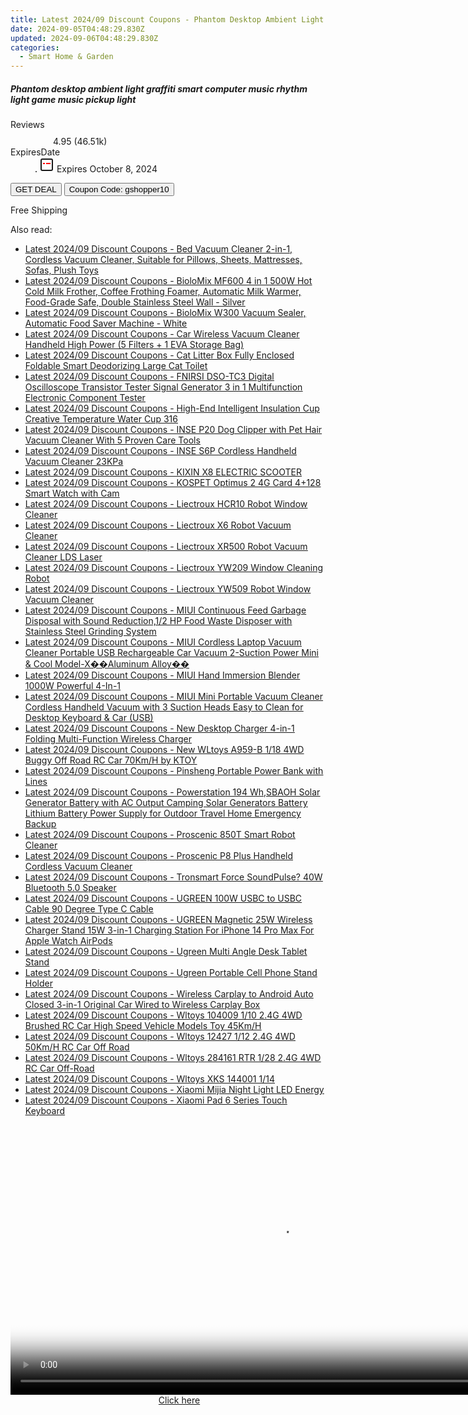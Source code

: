 ```yaml
---
title: Latest 2024/09 Discount Coupons - Phantom Desktop Ambient Light Graffiti Smart Computer Music Rhythm Light Game Music Pickup Light
date: 2024-09-05T04:48:29.830Z
updated: 2024-09-06T04:48:29.830Z
categories:
  - Smart Home & Garden
---
```



<div class="max-w-4xl mx-auto grid grid-cols-1 lg:max-w-5xl lg:gap-x-20 lg:grid-cols-2">
  <div class="relative p-3 col-start-1 row-start-1 flex flex-col-reverse rounded-lg bg-gradient-to-t from-black/75 via-black/0 sm:bg-none sm:row-start-2 sm:p-0 lg:row-start-1">
    <h5 class="mt-1 text-lg font-semibold text-white sm:text-slate-900 md:text-2xl dark:sm:text-white">Phantom desktop ambient light graffiti smart computer music rhythm light game music pickup light</h5>
  </div>
  
  <div class="col-start-1 col-end-3 row-start-1 grid gap-4 sm:mb-6 sm:grid-cols-4 lg:col-start-2 lg:row-span-6 lg:row-end-6 lg:mb-0 lg:gap-6">
    
  </div>
  <dl class="row-start-2 mt-4 flex items-center text-xs font-medium sm:row-start-3 sm:mt-1 md:mt-2.5 lg:row-start-2">
    <dt class="sr-only">Reviews</dt>
    <dd class="flex items-center text-indigo-600 dark:text-indigo-400">
      <svg width="24" height="24" fill="none" aria-hidden="true" class="mr-1 stroke-current dark:stroke-indigo-500">
        <path d="m12 5 2 5h5l-4 4 2.103 5L12 16l-5.103 3L9 14l-4-4h5l2-5Z" stroke-width="2" stroke-linecap="round" stroke-linejoin="round" />
      </svg>
      <span>4.95 <span class="font-normal text-slate-400">(46.51k)</span></span>
    </dd>
    <dt class="sr-only">ExpiresDate</dt>
    <dd class="flex items-center">
      <svg width="2" height="2" aria-hidden="true" fill="currentColor" class="mx-3 text-slate-300">
        <circle cx="1" cy="1" r="1" />
      </svg>
      <svg width="24" height="24" viewBox="0 0 24 24" fill="none" stroke="currentColor" stroke-width="2">
        <rect x="3" y="3" width="18" height="18" rx="2" fill="#fff" />
        <path d="M6 10L18 10" stroke="red" stroke-width="2" fill="none" />
        <path d="M10 6L10 18" stroke="#fff" stroke-width="2" fill="none" />
      </svg>
      Expires October 8, 2024    </dd>
  </dl>
  <div class="col-start-1 row-start-3 mt-4 self-center sm:col-start-2 sm:row-span-2 sm:row-start-2 sm:mt-0 lg:col-start-1 lg:row-start-3 lg:row-end-4 lg:mt-6">
    <button type="button" onClick="javascript:window.open(decodeURIComponent('https%3A%2F%2Fwww.shareasale.com%2Fu.cfm%3Fd%3D1118466%26m%3D97331%26u%3D4338022'), '_blank');void(0);" class="rounded-lg bg-red-600 px-3 py-2 text-sm font-medium leading-6 text-white">GET DEAL</button>
    <button type="button" onClick="javascript:window.open(decodeURIComponent('https%3A%2F%2Fwww.shareasale.com%2Fu.cfm%3Fd%3D1118466%26m%3D97331%26u%3D4338022'), '_blank');void(0);" class="border-dashed border-2 border-indigo-600 bg-green-100 text-sm leading-6 font-medium py-2 px-3 rounded-lg">Coupon Code: gshopper10</button>
  </div>
  <p class="col-start-1 mt-4 text-sm leading-6 sm:col-span-2 lg:col-span-1 lg:row-start-4 lg:mt-6 dark:text-slate-400">
    Free Shipping 
  </p>
</div>
<span class="atpl-alsoreadstyle">Also read:</span>
<div><ul>
<li><a href="https://coupons.techidaily.com/coupon-1118510-share-97331-sale/"><u>Latest 2024/09 Discount Coupons - Bed Vacuum Cleaner 2-in-1, Cordless Vacuum Cleaner, Suitable for Pillows, Sheets, Mattresses, Sofas, Plush Toys</u></a></li>
<li><a href="https://coupons.techidaily.com/coupon-1118445-share-97331-sale/"><u>Latest 2024/09 Discount Coupons - BioloMix MF600 4 in 1 500W Hot Cold Milk Frother, Coffee Frothing Foamer, Automatic Milk Warmer, Food-Grade Safe, Double Stainless Steel Wall - Silver</u></a></li>
<li><a href="https://coupons.techidaily.com/coupon-1118446-share-97331-sale/"><u>Latest 2024/09 Discount Coupons - BioloMix W300 Vacuum Sealer, Automatic Food Saver Machine - White</u></a></li>
<li><a href="https://coupons.techidaily.com/coupon-1118443-share-97331-sale/"><u>Latest 2024/09 Discount Coupons - Car Wireless Vacuum Cleaner Handheld High Power (5 Filters + 1 EVA Storage Bag)</u></a></li>
<li><a href="https://coupons.techidaily.com/coupon-1118447-share-97331-sale/"><u>Latest 2024/09 Discount Coupons - Cat Litter Box Fully Enclosed Foldable Smart Deodorizing Large Cat Toilet</u></a></li>
<li><a href="https://coupons.techidaily.com/coupon-1118523-share-97331-sale/"><u>Latest 2024/09 Discount Coupons - FNIRSI DSO-TC3 Digital Oscilloscope Transistor Tester Signal Generator 3 in 1 Multifunction Electronic Component Tester</u></a></li>
<li><a href="https://coupons.techidaily.com/coupon-1118503-share-97331-sale/"><u>Latest 2024/09 Discount Coupons - High-End Intelligent Insulation Cup Creative Temperature Water Cup 316</u></a></li>
<li><a href="https://coupons.techidaily.com/coupon-1118516-share-97331-sale/"><u>Latest 2024/09 Discount Coupons - INSE P20 Dog Clipper with Pet Hair Vacuum Cleaner With 5 Proven Care Tools</u></a></li>
<li><a href="https://coupons.techidaily.com/coupon-1118517-share-97331-sale/"><u>Latest 2024/09 Discount Coupons - INSE S6P Cordless Handheld Vacuum Cleaner 23KPa</u></a></li>
<li><a href="https://coupons.techidaily.com/coupon-1118453-share-97331-sale/"><u>Latest 2024/09 Discount Coupons - KIXIN X8 ELECTRIC SCOOTER</u></a></li>
<li><a href="https://coupons.techidaily.com/coupon-1118444-share-97331-sale/"><u>Latest 2024/09 Discount Coupons - KOSPET Optimus 2 4G Card 4+128 Smart Watch with Cam</u></a></li>
<li><a href="https://coupons.techidaily.com/coupon-1118515-share-97331-sale/"><u>Latest 2024/09 Discount Coupons - Liectroux HCR10 Robot Window Cleaner</u></a></li>
<li><a href="https://coupons.techidaily.com/coupon-1118512-share-97331-sale/"><u>Latest 2024/09 Discount Coupons - Liectroux X6 Robot Vacuum Cleaner</u></a></li>
<li><a href="https://coupons.techidaily.com/coupon-1118511-share-97331-sale/"><u>Latest 2024/09 Discount Coupons - Liectroux XR500 Robot Vacuum Cleaner LDS Laser</u></a></li>
<li><a href="https://coupons.techidaily.com/coupon-1118514-share-97331-sale/"><u>Latest 2024/09 Discount Coupons - Liectroux YW209 Window Cleaning Robot</u></a></li>
<li><a href="https://coupons.techidaily.com/coupon-1118513-share-97331-sale/"><u>Latest 2024/09 Discount Coupons - Liectroux YW509 Robot Window Vacuum Cleaner</u></a></li>
<li><a href="https://coupons.techidaily.com/coupon-1118507-share-97331-sale/"><u>Latest 2024/09 Discount Coupons - MIUI Continuous Feed Garbage Disposal with Sound Reduction,1/2 HP Food Waste Disposer with Stainless Steel Grinding System</u></a></li>
<li><a href="https://coupons.techidaily.com/coupon-1118509-share-97331-sale/"><u>Latest 2024/09 Discount Coupons - MIUI Cordless Laptop Vacuum Cleaner Portable USB Rechargeable Car Vacuum 2-Suction Power Mini & Cool Model-X��Aluminum Alloy��</u></a></li>
<li><a href="https://coupons.techidaily.com/coupon-1118506-share-97331-sale/"><u>Latest 2024/09 Discount Coupons - MIUI Hand Immersion Blender 1000W Powerful 4-In-1</u></a></li>
<li><a href="https://coupons.techidaily.com/coupon-1118508-share-97331-sale/"><u>Latest 2024/09 Discount Coupons - MIUI Mini Portable Vacuum Cleaner Cordless Handheld Vacuum with 3 Suction Heads Easy to Clean for Desktop Keyboard & Car (USB)</u></a></li>
<li><a href="https://coupons.techidaily.com/coupon-1118504-share-97331-sale/"><u>Latest 2024/09 Discount Coupons - New Desktop Charger 4-in-1 Folding Multi-Function Wireless Charger</u></a></li>
<li><a href="https://coupons.techidaily.com/coupon-1118521-share-97331-sale/"><u>Latest 2024/09 Discount Coupons - New WLtoys A959-B 1/18 4WD Buggy Off Road RC Car 70Km/H by KTOY</u></a></li>
<li><a href="https://coupons.techidaily.com/coupon-1118442-share-97331-sale/"><u>Latest 2024/09 Discount Coupons - Pinsheng Portable Power Bank with Lines</u></a></li>
<li><a href="https://coupons.techidaily.com/coupon-1118522-share-97331-sale/"><u>Latest 2024/09 Discount Coupons - Powerstation 194 Wh,SBAOH Solar Generator Battery with AC Output Camping Solar Generators Battery Lithium Battery Power Supply for Outdoor Travel Home Emergency Backup</u></a></li>
<li><a href="https://coupons.techidaily.com/coupon-1118501-share-97331-sale/"><u>Latest 2024/09 Discount Coupons - Proscenic 850T Smart Robot Cleaner</u></a></li>
<li><a href="https://coupons.techidaily.com/coupon-1118502-share-97331-sale/"><u>Latest 2024/09 Discount Coupons - Proscenic P8 Plus Handheld Cordless Vacuum Cleaner</u></a></li>
<li><a href="https://coupons.techidaily.com/coupon-1118451-share-97331-sale/"><u>Latest 2024/09 Discount Coupons - Tronsmart Force SoundPulse? 40W Bluetooth 5.0 Speaker</u></a></li>
<li><a href="https://coupons.techidaily.com/coupon-1118454-share-97331-sale/"><u>Latest 2024/09 Discount Coupons - UGREEN 100W USBC to USBC Cable 90 Degree Type C Cable</u></a></li>
<li><a href="https://coupons.techidaily.com/coupon-1118455-share-97331-sale/"><u>Latest 2024/09 Discount Coupons - UGREEN Magnetic 25W Wireless Charger Stand 15W 3-in-1 Charging Station For iPhone 14 Pro Max For Apple Watch AirPods</u></a></li>
<li><a href="https://coupons.techidaily.com/coupon-1118449-share-97331-sale/"><u>Latest 2024/09 Discount Coupons - Ugreen Multi Angle Desk Tablet Stand</u></a></li>
<li><a href="https://coupons.techidaily.com/coupon-1118448-share-97331-sale/"><u>Latest 2024/09 Discount Coupons - Ugreen Portable Cell Phone Stand Holder</u></a></li>
<li><a href="https://coupons.techidaily.com/coupon-1118505-share-97331-sale/"><u>Latest 2024/09 Discount Coupons - Wireless Carplay to Android Auto Closed 3-in-1 Original Car Wired to Wireless Carplay Box</u></a></li>
<li><a href="https://coupons.techidaily.com/coupon-1118520-share-97331-sale/"><u>Latest 2024/09 Discount Coupons - Wltoys 104009 1/10 2.4G 4WD Brushed RC Car High Speed Vehicle Models Toy 45Km/H</u></a></li>
<li><a href="https://coupons.techidaily.com/coupon-1118519-share-97331-sale/"><u>Latest 2024/09 Discount Coupons - Wltoys 12427 1/12 2.4G 4WD 50Km/H RC Car Off Road</u></a></li>
<li><a href="https://coupons.techidaily.com/coupon-1118518-share-97331-sale/"><u>Latest 2024/09 Discount Coupons - Wltoys 284161 RTR 1/28 2.4G 4WD RC Car Off-Road</u></a></li>
<li><a href="https://coupons.techidaily.com/coupon-1118450-share-97331-sale/"><u>Latest 2024/09 Discount Coupons - Wltoys XKS 144001 1/14</u></a></li>
<li><a href="https://coupons.techidaily.com/coupon-1118452-share-97331-sale/"><u>Latest 2024/09 Discount Coupons - Xiaomi Mijia Night Light LED Energy</u></a></li>
<li><a href="https://coupons.techidaily.com/coupon-1118524-share-97331-sale/"><u>Latest 2024/09 Discount Coupons - Xiaomi Pad 6 Series Touch Keyboard</u></a></li>
</ul></div>

<ins class="adsbygoogle"
      style="display:block"
      data-ad-client="ca-pub-7571918770474297"
      data-ad-slot="8358498916"
      data-ad-format="auto"
      data-full-width-responsive="true"></ins>
<!-- affiliate ads begin -->
<span id="1424531">
					<video width="864" height="NaN" style="cursor:pointer"
           poster="//a.impactradius-go.com/display-clicktoplayimage/1424531.png"
           onclick="if(!this.playClicked){this.play();this.setAttribute('controls',true);this.playClicked=true;}">
	   <source src="//a.impactradius-go.com/display-ad/16446-1424531">
	   <img src="//a.impactradius-go.com/display-clicktoplayimage/1424531.png" style="border: none; height: 100%; width: 100%; object-fit: contain">
	</video>
	<div style="width:540px;text-align:center"><a href="javascript:window.open(decodeURIComponent('https%3A%2F%2Flaganoo.pxf.io%2Fc%2F5597632%2F1424531%2F16446'), '_blank');void(0);">Click here</a></div>
</span>
<img height="0" width="0" src="https://imp.pxf.io/i/5597632/1424531/16446" style="position:absolute;visibility:hidden;" border="0" />
<!-- affiliate ads end -->